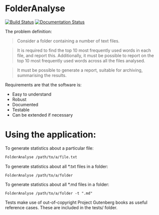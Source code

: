 # FolderAnalyse

[![Build Status](https://travis-ci.com/rpep/folder-analyse.svg?branch=master)](https://travis-ci.com/rpep/folder-analyse)
[![Documentation Status](https://readthedocs.org/projects/folderanalyse/badge/?version=latest)](https://folderanalyse.readthedocs.io/en/latest/?badge=latest)

The problem definition:

> Consider a folder containing a number of text files.

> It is required to find the top 10 most frequently used words in each file, and report this. Additionally, it must be possible to report on the top 10 most frequently used words across all the files analysed.

> It must be possible to generate a report, suitable for archiving, summarising the results.

Requirements are that the software is:

* Easy to understand
* Robust
* Documented
* Testable
* Can be extended if necessary

# Using the application:

To generate statistics about a particular file:

```bash
FolderAnalyse /path/to/a/file.txt
```

To generate statistics about all *.txt files in a folder:
```
FolderAnalyse /path/to/a/folder
```

To generate statistics about all *.md files in a folder:
```
FolderAnalyse /path/to/a/folder -t ".md"
```

Tests make use of out-of-copyright Project Gutenberg books as useful reference cases.
These are included in the tests/ folder.
